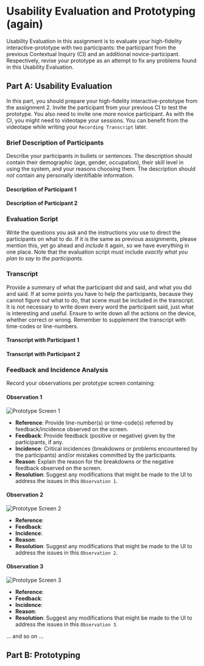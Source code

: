 # Usability Evaluation and Prototyping (again)
Usability Evaluation in this assignment is to evaluate your high-fidelity interactive-prototype with two participants:
the participant from the previous Contextual Inquiry (CI) and an additional novice-participant.
Respectively, revise your prototype as an attempt to fix any problems found in this Usability Evaluation.

## Part A: Usability Evaluation
In this part, you should prepare your high-fidelity interactive-prototype from the assignment 2.
Invite the participant from your previous CI to test the prototype.
You also need to invite one more novice participant.
As with the CI, you might need to videotape your sessions.
You can benefit from the videotape while writing your `Recording Transcript` later.

### Brief Description of Participants
Describe your participants in bullets or sentences.
The description should contain their demographic (age, gender, occupation),
their skill level in using the system, and your reasons choosing them.
The description should *not* contain any personally identifiable information.

#### Description of Participant 1

#### Description of Participant 2

### Evaluation Script
Write the questions you ask and the instructions you use to direct the participants on what to do.
If it is the same as previous assignments, please mention this, yet go ahead and *include* it again,
so we have everything in one place.
Note that the evaluation script must include *exactly what you plan to say to the participants*.

### Transcript
Provide a summary of what the participant did and said, and what you did and said.
If at some points you have to help the participants, because they cannot figure out what to do,
that scene must be included in the transcript.
It is not necessary to write down every word the participant said,
just what is interesting and useful.
Ensure to write down all the actions on the device, whether correct or wrong.
Remember to supplement the transcript with time-codes or line-numbers.

#### Transcript with Participant 1

#### Transcript with Participant 2

### Feedback and Incidence Analysis
Record your observations per prototype screen containing:

#### Observation 1
![Prototype Screen 1](https://picsum.photos/540/960/?random)

 - **Reference**: Provide line-number(s) or time-code(s) referred by feedback/incidence observed on the screen.
 - **Feedback**: Provide feedback (positive or negative) given by the participants, if any.
 - **Incidence**: Critical incidences (breakdowns or problems encountered by the participants) and/or mistakes committed by the participants.
 - **Reason**: Explain the reason for the breakdowns or the negative feedback observed on the screen.
 - **Resolution**: Suggest any modifications that might be made to the UI to address the issues in this `Observation 1`.
 
#### Observation 2
![Prototype Screen 2](https://picsum.photos/960/960/?random)

 - **Reference**: 
 - **Feedback**: 
 - **Incidence**: 
 - **Reason**: 
 - **Resolution**: Suggest any modifications that might be made to the UI to address the issues in this `Observation 2`.
 
#### Observation 3
![Prototype Screen 3](https://picsum.photos/960/540/?random)

 - **Reference**:  
 - **Feedback**: 
 - **Incidence**: 
 - **Reason**: 
 - **Resolution**: Suggest any modifications that might be made to the UI to address the issues in this `Observation 3`.
 
 ... and so on ...

## Part B: Prototyping
